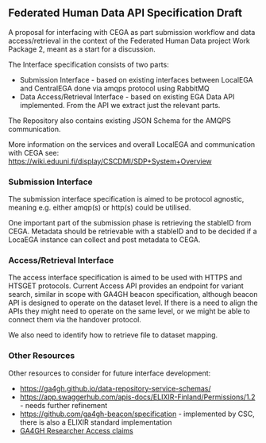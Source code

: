 ## Federated Human Data API Specification Draft

A proposal for interfacing with CEGA as part submission workflow and data access/retrieval in the context of the Federated Human Data project Work Package 2, meant as a start for a discussion.

The Interface specification consists of two parts:
* Submission Interface - based on existing interfaces between LocalEGA and CentralEGA done via amqps protocol using RabbitMQ
* Data Access/Retrieval Interface - based on existing EGA Data API implemented. From the API we extract just the relevant parts.

The Repository also contains existing JSON Schema for the AMQPS communication.

More information on the services and overall LocalEGA and communication with CEGA see: https://wiki.eduuni.fi/display/CSCDMI/SDP+System+Overview

### Submission Interface

The submission interface specification is aimed to be protocol agnostic, meaning e.g. either amqp(s) or http(s) could be utilised.

One important part of the submission phase is retrieving the stableID from CEGA.
Metadata should be retrievable with a stableID and to be decided if a LocaEGA instance can collect and post metadata to CEGA.

### Access/Retrieval Interface
The access interface specification is aimed to be used with HTTPS and HTSGET protocols.
Current Access API provides an endpoint for variant search, similar in scope with GA4GH beacon specification, although beacon API is designed to operate on the dataset level. If there is a need to align the APIs they might need to operate on the same level, or we might be able to connect them via the handover protocol.

We also need to identify how to retrieve file to dataset mapping.

### Other Resources

Other resources to consider for future interface development:
* https://ga4gh.github.io/data-repository-service-schemas/
* https://app.swaggerhub.com/apis-docs/ELIXIR-Finland/Permissions/1.2 - needs further refinement
* https://github.com/ga4gh-beacon/specification - implemented by CSC, there is also a ELIXIR standard implementation
* [GA4GH Researcher Access claims](https://docs.google.com/document/d/11Wg-uL75ypU5eNu2p_xh9gspmbGtmLzmdq5VfPHBirE/edit)